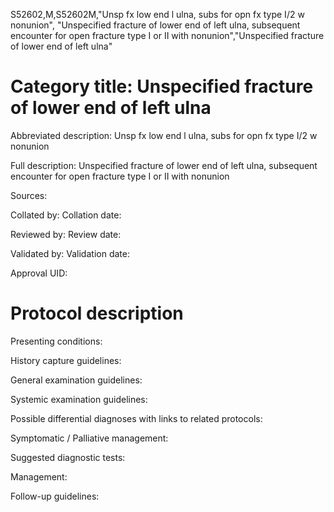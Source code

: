 S52602,M,S52602M,"Unsp fx low end l ulna, subs for opn fx type I/2 w nonunion", "Unspecified fracture of lower end of left ulna, subsequent encounter for open fracture type I or II with nonunion","Unspecified fracture of lower end of left ulna"
# Category title: Unspecified fracture of lower end of left ulna

Abbreviated description: Unsp fx low end l ulna, subs for opn fx type I/2 w nonunion

Full description: Unspecified fracture of lower end of left ulna, subsequent encounter for open fracture type I or II with nonunion

Sources:

Collated by:
Collation date:

Reviewed by:
Review date:

Validated by:
Validation date:

Approval UID:

# Protocol description

Presenting conditions:

History capture guidelines:

General examination guidelines:

Systemic examination guidelines:

Possible differential diagnoses with links to related protocols:

Symptomatic / Palliative management:

Suggested diagnostic tests:

Management:

Follow-up guidelines:
